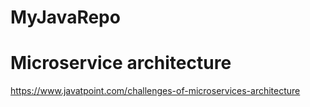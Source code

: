 # MyJavaRepo
# Microservice architecture
https://www.javatpoint.com/challenges-of-microservices-architecture
